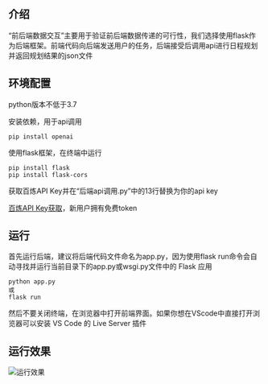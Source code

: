 ## 介绍
“前后端数据交互”主要用于验证前后端数据传递的可行性，我们选择使用flask作为后端框架。前端代码向后端发送用户的任务，后端接受后调用api进行日程规划并返回规划结果的json文件

## 环境配置
python版本不低于3.7

安装依赖，用于api调用
```
pip install openai
```

使用flask框架，在终端中运行
```
pip install flask 
pip install flask-cors
```

获取百炼API Key并在“后端api调用.py”中的13行替换为你的api key

[百炼API Key获取](https://bailian.console.aliyun.com/?tab=model#/api-key)，新用户拥有免费token

## 运行
首先运行后端，建议将后端代码文件命名为app.py，因为使用flask run命令会自动寻找并运行当前目录下的app.py或wsgi.py文件中的 Flask 应用
```
python app.py
或
flask run
```
然后不要关闭终端，在浏览器中打开前端界面。如果你想在VScode中直接打开浏览器可以安装 VS Code 的 Live Server 插件

## 运行效果
![运行效果](../../../video/前后端通讯精简示例.gif)
